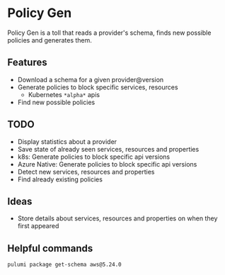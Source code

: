 # Policy Gen

Policy Gen is a toll that reads a provider's schema, finds new possible policies and generates them.

## Features

* Download a schema for a given provider@version
* Generate policies to block specific services, resources
  * Kubernetes `*alpha*` apis
* Find new possible policies

## TODO

* Display statistics about a provider
* Save state of already seen services, resources and properties
* k8s: Generate policies to block specific api versions
* Azure Native: Generate policies to block specific api versions
* Detect new services, resources and properties
* Find already existing policies

## Ideas

* Store details about services, resources and properties on when they first appeared

## Helpful commands

```bash
pulumi package get-schema aws@5.24.0
```
